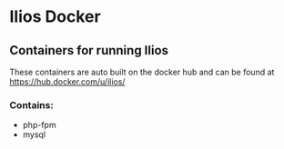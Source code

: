 # Ilios Docker
## Containers for running Ilios

These containers are auto built on the docker hub
and can be found at https://hub.docker.com/u/ilios/

### Contains:

- php-fpm
- mysql

